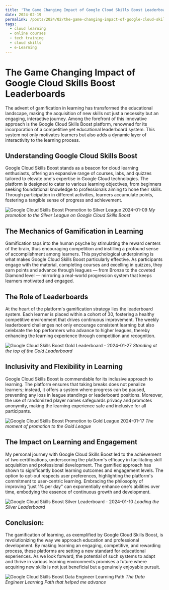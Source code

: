 ```yaml
---
title: 'The Game Changing Impact of Google Cloud Skills Boost Leaderboards'
date: 2024-02-19
permalink: /posts/2024/02/the-game-changing-impact-of-google-cloud-skills-boost-leaderboards/
tags:
  - cloud learning
  - online courses
  - tech training
  - cloud skills
  - e-Learning
---
```


# The Game Changing Impact of Google Cloud Skills Boost Leaderboards
The advent of gamification in learning has transformed the educational landscape, making the acquisition of new skills not just a necessity but an engaging, interactive journey. Among the forefront of this innovative approach is the Google Cloud Skills Boost platform, renowned for its incorporation of a competitive yet educational leaderboard system. This system not only motivates learners but also adds a dynamic layer of interactivity to the learning process.

## Understanding Google Cloud Skills Boost
Google Cloud Skills Boost stands as a beacon for cloud learning enthusiasts, offering an expansive range of courses, labs, and quizzes tailored to elevate one's expertise in Google Cloud technologies. The platform is designed to cater to various learning objectives, from beginners seeking foundational knowledge to professionals aiming to hone their skills. Through participation in different activities, learners accumulate points, fostering a tangible sense of progress and achievement.

![Google Cloud Skills Boost Promotion to Silver League 2024-01-09](https://github.com/paraskevasleivadaros/paraskevasleivadaros.github.io/assets/16403754/6310aeb5-df47-40c6-9304-836224b0db2b)
*My promotion to the Silver League on Google Cloud Skills Boost*

## The Mechanics of Gamification in Learning
Gamification taps into the human psyche by stimulating the reward centers of the brain, thus encouraging competition and instilling a profound sense of accomplishment among learners. This psychological underpinning is what makes Google Cloud Skills Boost particularly effective. As participants engage with the material, completing courses and excelling in quizzes, they earn points and advance through leagues — from Bronze to the coveted Diamond level — mirroring a real-world progression system that keeps learners motivated and engaged.

## The Role of Leaderboards
At the heart of the platform's gamification strategy lies the leaderboard system. Each learner is placed within a cohort of 30, fostering a healthy competitive environment that drives continuous improvement. The weekly leaderboard challenges not only encourage consistent learning but also celebrate the top performers who advance to higher leagues, thereby enhancing the learning experience through competition and recognition.

![Google Cloud Skills Boost Gold Leaderboard - 2024-01-27](https://github.com/paraskevasleivadaros/Blog-Post-Ideas/assets/16403754/1f7dead4-9708-4611-830b-29e58180cae7)
*Standing at the top of the Gold Leaderboard*

## Inclusivity and Flexibility in Learning
Google Cloud Skills Boost is commendable for its inclusive approach to learning. The platform ensures that taking breaks does not penalize learners; instead, it offers a system where progress can be paused, preventing any loss in league standings or leaderboard positions. Moreover, the use of randomized player names safeguards privacy and promotes anonymity, making the learning experience safe and inclusive for all participants.

![Google Cloud Skills Boost Promotion to Gold League 2024-01-17](https://github.com/paraskevasleivadaros/Blog-Post-Ideas/assets/16403754/29d156ec-ba56-447b-bfb4-54fa22f4a51a)
*The moment of promotion to the Gold League*

## The Impact on Learning and Engagement
My personal journey with Google Cloud Skills Boost led to the achievement of two certifications, underscoring the platform's efficacy in facilitating skill acquisition and professional development. The gamified approach has shown to significantly boost learning outcomes and engagement levels. The option to opt-out respects user preferences, highlighting the platform's commitment to user-centric learning. Embracing the philosophy of improving "just 1% per day" can exponentially enhance one's abilities over time, embodying the essence of continuous growth and development.

![Google Cloud Skills Boost Silver Leaderboard - 2024-01-10](https://github.com/paraskevasleivadaros/Blog-Post-Ideas/assets/16403754/f1ce7a50-e0e4-4f45-99dd-ecf3b4cf40ea)
*Leading the Silver Leaderboard*

## Conclusion:
The gamification of learning, as exemplified by Google Cloud Skills Boost, is revolutionizing the way we approach education and professional development. By making learning an engaging, competitive, and rewarding process, these platforms are setting a new standard for educational experiences. As we look forward, the potential of such systems to adapt and thrive in various learning environments promises a future where acquiring new skills is not just beneficial but a genuinely enjoyable pursuit.

![Google Cloud Skills Boost Data Engineer Learning Path](https://github.com/paraskevasleivadaros/Blog-Post-Ideas/assets/16403754/4da6f88a-74a0-48e6-a180-4b84f1b0e5a0)
*The Data Engineer Learning Path that helped me advance*
